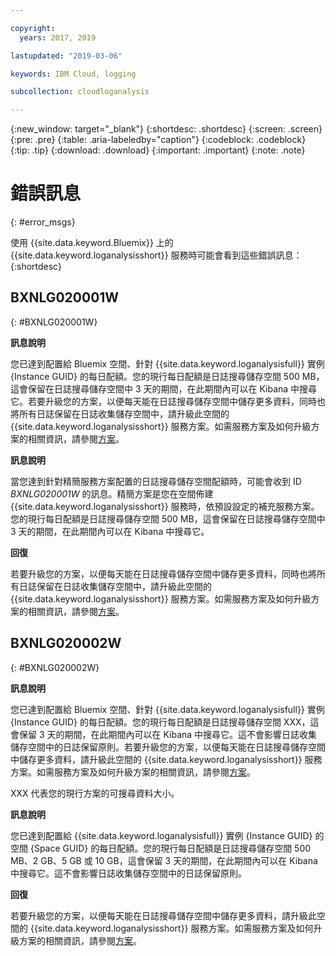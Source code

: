 ```yaml
---

copyright:
  years: 2017, 2019

lastupdated: "2019-03-06"

keywords: IBM Cloud, logging

subcollection: cloudloganalysis

---
```


{:new_window: target="_blank"}
{:shortdesc: .shortdesc}
{:screen: .screen}
{:pre: .pre}
{:table: .aria-labeledby="caption"}
{:codeblock: .codeblock}
{:tip: .tip}
{:download: .download}
{:important: .important}
{:note: .note}


# 錯誤訊息
{: #error_msgs}

使用 {{site.data.keyword.Bluemix}} 上的 {{site.data.keyword.loganalysisshort}} 服務時可能會看到這些錯誤訊息：
{:shortdesc}

## BXNLG020001W
{: #BXNLG020001W}

**訊息說明**

您已達到配置給 Bluemix 空間、針對 {{site.data.keyword.loganalysisfull}} 實例 {Instance GUID} 的每日配額。您的現行每日配額是日誌搜尋儲存空間 500 MB，這會保留在日誌搜尋儲存空間中 3 天的期間，在此期間內可以在 Kibana 中搜尋它。若要升級您的方案，以便每天能在日誌搜尋儲存空間中儲存更多資料，同時也將所有日誌保留在日誌收集儲存空間中，請升級此空間的 {{site.data.keyword.loganalysisshort}} 服務方案。如需服務方案及如何升級方案的相關資訊，請參閱[方案](/docs/services/CloudLogAnalysis/log_analysis_ov.html#plans)。


**訊息說明** 

當您達到針對精簡服務方案配置的日誌搜尋儲存空間配額時，可能會收到 ID *BXNLG020001W* 的訊息。精簡方案是您在空間佈建 {{site.data.keyword.loganalysisshort}} 服務時，依預設設定的補充服務方案。您的現行每日配額是日誌搜尋儲存空間 500 MB，這會保留在日誌搜尋儲存空間中 3 天的期間，在此期間內可以在 Kibana 中搜尋它。

**回復**

若要升級您的方案，以便每天能在日誌搜尋儲存空間中儲存更多資料，同時也將所有日誌保留在日誌收集儲存空間中，請升級此空間的 {{site.data.keyword.loganalysisshort}} 服務方案。如需服務方案及如何升級方案的相關資訊，請參閱[方案](/docs/services/CloudLogAnalysis/log_analysis_ov.html#plans)。


## BXNLG020002W 
{: #BXNLG020002W}


**訊息說明**

您已達到配置給 Bluemix 空間、針對 {{site.data.keyword.loganalysisfull}} 實例 {Instance GUID} 的每日配額。您的現行每日配額是日誌搜尋儲存空間 XXX，這會保留 3 天的期間，在此期間內可以在 Kibana 中搜尋它。這不會影響日誌收集儲存空間中的日誌保留原則。若要升級您的方案，以便每天能在日誌搜尋儲存空間中儲存更多資料，請升級此空間的 {{site.data.keyword.loganalysisshort}} 服務方案。如需服務方案及如何升級方案的相關資訊，請參閱[方案](/docs/services/CloudLogAnalysis/log_analysis_ov.html#plans)。

XXX 代表您的現行方案的可搜尋資料大小。

**訊息說明** 

您已達到配置給 {{site.data.keyword.loganalysisfull}} 實例 {Instance GUID} 的空間 {Space GUID} 的每日配額。您的現行每日配額是日誌搜尋儲存空間 500 MB、2 GB、5 GB 或 10 GB，這會保留 3 天的期間，在此期間內可以在 Kibana 中搜尋它。這不會影響日誌收集儲存空間中的日誌保留原則。

**回復**

若要升級您的方案，以便每天能在日誌搜尋儲存空間中儲存更多資料，請升級此空間的 {{site.data.keyword.loganalysisshort}} 服務方案。如需服務方案及如何升級方案的相關資訊，請參閱[方案](/docs/services/CloudLogAnalysis/log_analysis_ov.html#plans)。




